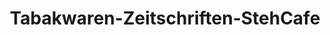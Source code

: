 ---
title: "Tabakwaren-Zeitschriften-StehCafe"
url: /bonn/tabakwaren-zeitschriften-stehcafe/
shop: Kiosk
---